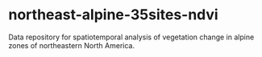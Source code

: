 # northeast-alpine-35sites-ndvi
Data repository for spatiotemporal analysis of vegetation change in alpine zones of northeastern North America.
